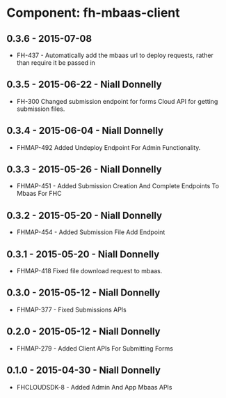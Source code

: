 # Component: fh-mbaas-client

## 0.3.6 - 2015-07-08

* FH-437 - Automatically add the mbaas url to deploy requests, rather than require it be passed in
  
## 0.3.5 - 2015-06-22 - Niall Donnelly

* FH-300 Changed submission endpoint for forms Cloud API for getting submission files.
  
## 0.3.4 - 2015-06-04 - Niall Donnelly

* FHMAP-492 Added Undeploy Endpoint For Admin Functionality.

## 0.3.3 - 2015-05-26 - Niall Donnelly

* FHMAP-451 - Added Submission Creation And Complete Endpoints To Mbaas For FHC

## 0.3.2 - 2015-05-20 - Niall Donnelly

* FHMAP-454 - Added Submission File Add Endpoint 

## 0.3.1 - 2015-05-20 - Niall Donnelly

* FHMAP-418 Fixed file download request to mbaas.

## 0.3.0 - 2015-05-12 - Niall Donnelly

* FHMAP-377 - Fixed Submissions APIs 

## 0.2.0 - 2015-05-12 - Niall Donnelly

* FHMAP-279 - Added Client APIs For Submitting Forms 

## 0.1.0 - 2015-04-30 - Niall Donnelly

* FHCLOUDSDK-8 - Added Admin And App Mbaas APIs
